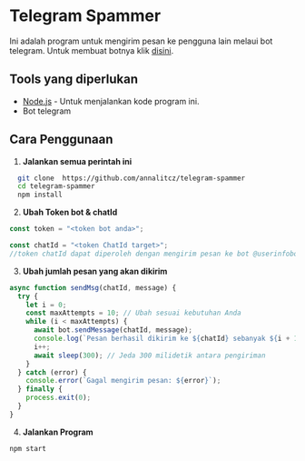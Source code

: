 # Telegram Spammer
Ini adalah program untuk mengirim pesan ke pengguna lain melaui bot telegram. Untuk membuat botnya klik [disini](https://www.directual.com/lesson-library/how-to-create-a-telegram-bot).

## Tools yang diperlukan
-  [Node.js](https://nodejs.org/) - Untuk menjalankan kode program ini.
-  Bot telegram
  
## Cara Penggunaan
1. **Jalankan semua perintah ini**
 ```bash
   git clone  https://github.com/annalitcz/telegram-spammer
   cd telegram-spammer
   npm install
```
2. **Ubah Token bot & chatId**
```js
const token = "<token bot anda>";

const chatId = "<token ChatId target>";
//token chatId dapat diperoleh dengan mengirim pesan ke bot @userinfobot di Telegram.
```

3. **Ubah jumlah pesan yang akan dikirim** 
```js
async function sendMsg(chatId, message) {
  try {
    let i = 0;
    const maxAttempts = 10; // Ubah sesuai kebutuhan Anda
    while (i < maxAttempts) {
      await bot.sendMessage(chatId, message);
      console.log(`Pesan berhasil dikirim ke ${chatId} sebanyak ${i + 1} kali`);
      i++;
      await sleep(300); // Jeda 300 milidetik antara pengiriman
    }
  } catch (error) {
    console.error(`Gagal mengirim pesan: ${error}`);
  } finally {
    process.exit(0);
  }
}
```
4. **Jalankan Program** 
```bash
npm start
```